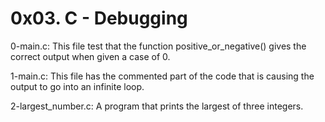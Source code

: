 # 0x03. C - Debugging

0-main.c: This file test that the function positive_or_negative() gives the correct output when given a case of 0.

1-main.c: This file has the commented part of the code that is causing the output to go into an infinite loop.

2-largest_number.c: A program that prints the largest of three integers.
